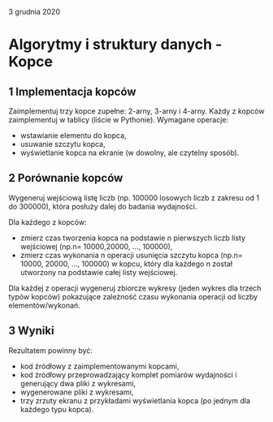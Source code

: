 3 grudnia 2020
# Algorytmy i struktury danych - Kopce

## 1  Implementacja kopców
Zaimplementuj trzy kopce zupełne: 2-arny, 3-arny i 4-arny. Każdy z kopców zaimplementuj w tablicy (liście w Pythonie). Wymagane operacje:
- wstawianie elementu do kopca,
- usuwanie szczytu kopca,
- wyświetlanie kopca na ekranie (w dowolny, ale czytelny sposób).

## 2  Porównanie kopców
Wygeneruj wejściową listę liczb (np. 100000 losowych liczb z zakresu od 1 do 300000), która posłuży dalej do badania wydajności.

Dla każdego z kopców:
- zmierz czas tworzenia kopca na podstawie n pierwszych liczb listy wejściowej (np.n= 10000,20000, ..., 100000),
- zmierz czas wykonania n operacji usunięcia szczytu kopca (np.n= 10000, 20000, ..., 100000) w kopcu, który dla każdego n został utworzony na podstawie całej listy wejściowej.

Dla każdej z operacji wygeneruj zbiorcze wykresy (jeden wykres dla trzech typów kopców) pokazujące zależność czasu wykonania operacji od liczby elementów/wykonań.

## 3  Wyniki
Rezultatem powinny być:
- kod źródłowy z zaimplementowanymi kopcami,
- kod źródłowy przeprowadzający komplet pomiarów wydajności i generujący dwa pliki z wykresami,
- wygenerowane pliki z wykresami,
- trzy zrzuty ekranu z przykładami wyświetlania kopca (po jednym dla każdego typu kopca).

